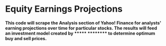 # Equity Earnings Projections
#### This code will scrape the Analysis section of Yahoo! Finance for analysts' earning projections over time for particular stocks. The results will feed an investment model created by ***** ******** to determine optimum buy and sell prices.
